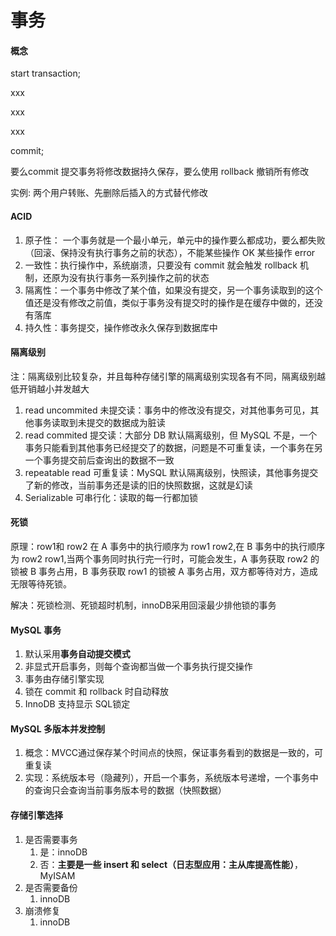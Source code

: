 # 事务



#### 概念

start transaction;

xxx

xxx

xxx

commit;

要么commit 提交事务将修改数据持久保存，要么使用 rollback 撤销所有修改

实例: 两个用户转账、先删除后插入的方式替代修改



#### ACID

1. 原子性： 一个事务就是一个最小单元，单元中的操作要么都成功，要么都失败（回滚、保持没有执行事务之前的状态），不能某些操作 OK 某些操作 error
2. 一致性：执行操作中，系统崩溃，只要没有 commit 就会触发 rollback 机制，还原为没有执行事务一系列操作之前的状态
3. 隔离性：一个事务中修改了某个值，如果没有提交，另一个事务读取到的这个值还是没有修改之前值，类似于事务没有提交时的操作是在缓存中做的，还没有落库
4. 持久性：事务提交，操作修改永久保存到数据库中



#### 隔离级别

注：隔离级别比较复杂，并且每种存储引擎的隔离级别实现各有不同，隔离级别越低开销越小并发越大

1. read uncommited 未提交读：事务中的修改没有提交，对其他事务可见，其他事务读取到未提交的数据成为脏读
2. read commited 提交读：大部分 DB 默认隔离级别，但 MySQL 不是，一个事务只能看到其他事务已经提交了的数据，问题是不可重复读，一个事务在另一个事务提交前后查询出的数据不一致
3. repeatable read 可重复读：MySQL 默认隔离级别，快照读，其他事务提交了新的修改，当前事务还是读的旧的快照数据，这就是幻读
4. Serializable 可串行化：读取的每一行都加锁



#### 死锁

原理：row1和 row2 在 A 事务中的执行顺序为 row1 row2,在 B 事务中的执行顺序为 row2 row1,当两个事务同时执行完一行时，可能会发生，A 事务获取 row2 的锁被 B 事务占用，B 事务获取 row1 的锁被 A 事务占用，双方都等待对方，造成无限等待死锁。

解决：死锁检测、死锁超时机制，innoDB采用回滚最少排他锁的事务



#### MySQL 事务

1. 默认采用**事务自动提交模式**
2. 非显式开启事务，则每个查询都当做一个事务执行提交操作
3. 事务由存储引擎实现
4. 锁在 commit 和 rollback 时自动释放
5. InnoDB 支持显示 SQL锁定



#### MySQL 多版本并发控制

1. 概念：MVCC通过保存某个时间点的快照，保证事务看到的数据是一致的，可重复读
2. 实现：系统版本号（隐藏列），开启一个事务，系统版本号递增，一个事务中的查询只会查询当前事务版本号的数据（快照数据）



#### 存储引擎选择

1. 是否需要事务
   1. 是：innoDB
   2. 否：**主要是一些 insert 和 select（日志型应用：主从库提高性能）**，MyISAM
2. 是否需要备份
   1. innoDB
3. 崩溃修复
   1. innoDB